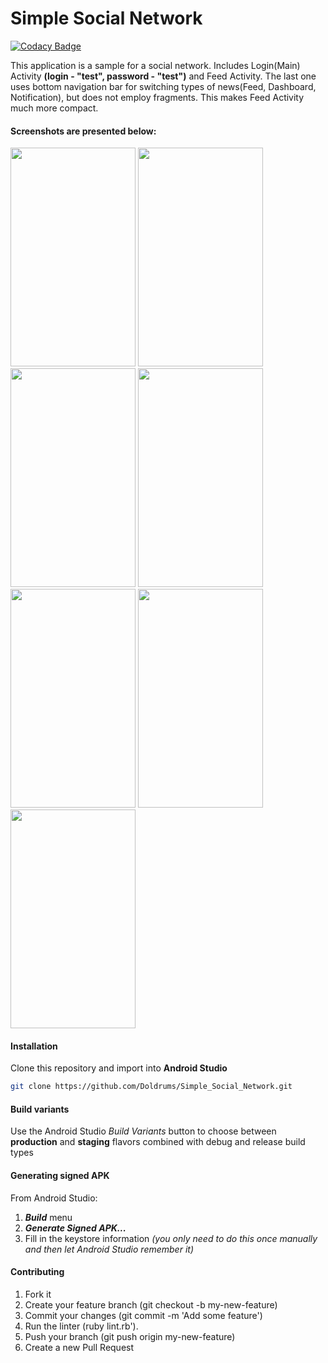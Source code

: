 # Simple Social Network

[![Codacy Badge](https://api.codacy.com/project/badge/Grade/46f350d69d914189bca160241dbe48cd)](https://app.codacy.com/app/Doldrums/Simple_Social_Network?utm_source=github.com&utm_medium=referral&utm_content=Doldrums/Simple_Social_Network&utm_campaign=Badge_Grade_Dashboard)

This application is a sample for a social network.
Includes Login(Main) Activity **(login - "test", password - "test")** and  Feed Activity.
The last one uses bottom navigation bar for switching types of news(Feed, Dashboard, Notification), but does not employ fragments. This makes Feed Activity much more compact. 


#### Screenshots are presented below:
<p>
<img src="https://github.com/Doldrums/Simple_Social_Network/blob/master/app/src/main/res/drawable/one.jpg" width="200" height="350" />
<img src="https://github.com/Doldrums/Simple_Social_Network/blob/master/app/src/main/res/drawable/two.jpg" width="200" height="350" />
<img src="https://github.com/Doldrums/Simple_Social_Network/blob/master/app/src/main/res/drawable/three.jpg" width="200" height="350" />
<img src="https://github.com/Doldrums/Simple_Social_Network/blob/master/app/src/main/res/drawable/four.jpg" width="200" height="350" />
<img src="https://github.com/Doldrums/Simple_Social_Network/blob/master/app/src/main/res/drawable/five.jpg" width="200" height="350" />
<img src="https://github.com/Doldrums/Simple_Social_Network/blob/master/app/src/main/res/drawable/six.jpg" width="200" height="350" />
<img src="https://github.com/Doldrums/Simple_Social_Network/blob/master/app/src/main/res/drawable/seven.jpg" width="200" height="350" />
</p>

#### Installation
Clone this repository and import into **Android Studio**
```bash
git clone https://github.com/Doldrums/Simple_Social_Network.git
```
#### Build variants
Use the Android Studio *Build Variants* button to choose between **production** and **staging** flavors combined with debug and release build types


#### Generating signed APK
From Android Studio:
1. ***Build*** menu
2. ***Generate Signed APK...***
3. Fill in the keystore information *(you only need to do this once manually and then let Android Studio remember it)*

#### Contributing

1. Fork it
2. Create your feature branch (git checkout -b my-new-feature)
3. Commit your changes (git commit -m 'Add some feature')
4. Run the linter (ruby lint.rb').
5. Push your branch (git push origin my-new-feature)
6. Create a new Pull Request
